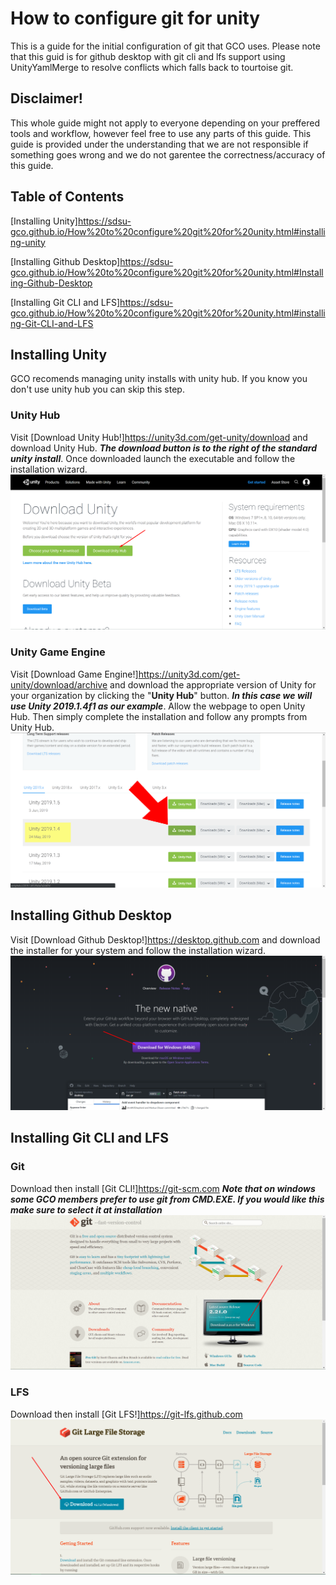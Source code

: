 # How to configure git for unity

This is a guide for the initial configuration of git that GCO uses.  Please note that this guid is for github desktop with git cli and lfs support using UnityYamlMerge to resolve conflicts which falls back to tourtoise git.  

## Disclaimer!
This whole guide might not apply to everyone depending on your preffered tools and workflow, however feel free to use any parts of this guide.  This guide is provided under the understanding that we are not responsible if something goes wrong and we do not garentee the correctness/accuracy of this guide.

## Table of Contents

[Installing Unity]https://sdsu-gco.github.io/How%20to%20configure%20git%20for%20unity.html#installing-unity

[Installing Github Desktop]https://sdsu-gco.github.io/How%20to%20configure%20git%20for%20unity.html#Installing-Github-Desktop

[Installing Git CLI and LFS]https://sdsu-gco.github.io/How%20to%20configure%20git%20for%20unity.html#installing-Git-CLI-and-LFS


## Installing Unity

GCO recomends managing unity installs with unity hub.  If you know you don't use unity hub you can skip this step.

### Unity Hub

Visit 
[Download Unity Hub!]https://unity3d.com/get-unity/download 
and download Unity Hub. ***The download button is to the right of the standard unity install***.  Once downloaded launch the executable and follow the installation wizard.
![Unity Hub Download](https://github.com/SDSU-GCO/SDSU-GCO.github.io/raw/master/Images/UnityHubDownload.png)

### Unity Game Engine

Visit 
[Download Game Engine!]https://unity3d.com/get-unity/download/archive 
and download the appropriate version of Unity for your organization by clicking the "**Unity Hub**" button. ***In this case we will use Unity 2019.1.4f1 as our example***.  Allow the webpage to open Unity Hub.  Then simply complete the installation and follow any prompts from Unity Hub.
![Unity Game Engine Download](https://github.com/SDSU-GCO/SDSU-GCO.github.io/raw/master/Images/UnityGameEngineDownload.png)

## Installing Github Desktop
Visit 
[Download Github Desktop!]https://desktop.github.com 
and download the installer for your system and follow the installation wizard.
![Github Desktop](https://github.com/SDSU-GCO/SDSU-GCO.github.io/raw/master/Images/GithubDesktop.png)

## Installing Git CLI and LFS

### Git
Download then install 
[Git CLI!]https://git-scm.com 
***Note that on windows some GCO members prefer to use git from CMD.EXE.  If you would like this make sure to select it at installation***
![Git CLI](https://github.com/SDSU-GCO/SDSU-GCO.github.io/raw/master/Images/GitCLI.png)

### LFS
Download then install 
[Git LFS!]https://git-lfs.github.com
![Git LFS](https://github.com/SDSU-GCO/SDSU-GCO.github.io/raw/master/Images/GitLFS.png)
